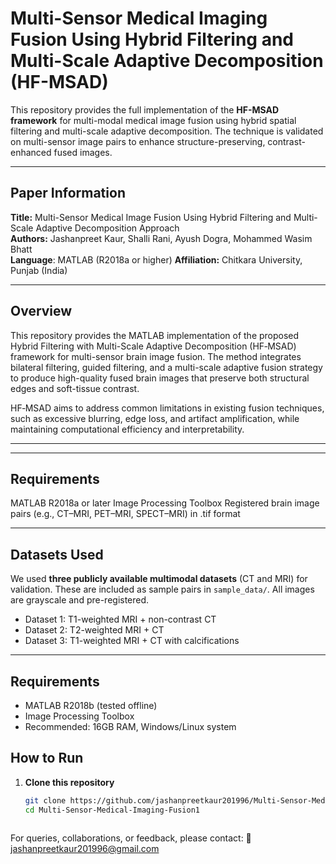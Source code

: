 # Multi-Sensor Medical Imaging Fusion Using Hybrid Filtering and Multi-Scale Adaptive Decomposition (HF-MSAD)

This repository provides the full implementation of the **HF-MSAD framework** for multi-modal medical image fusion using hybrid spatial filtering and multi-scale adaptive decomposition. The technique is validated on multi-sensor image pairs to enhance structure-preserving, contrast-enhanced fused images.

---

##  Paper Information

**Title:** Multi-Sensor Medical Image Fusion Using Hybrid Filtering and Multi-Scale Adaptive Decomposition Approach  
**Authors:** Jashanpreet Kaur, Shalli Rani, Ayush Dogra, Mohammed Wasim Bhatt  
**Language**: MATLAB (R2018a or higher)
**Affiliation:** Chitkara University, Punjab (India) 


---

##  Overview

This repository provides the MATLAB implementation of the proposed Hybrid Filtering with Multi-Scale Adaptive Decomposition (HF‑MSAD) framework for multi-sensor brain image fusion.
The method integrates bilateral filtering, guided filtering, and a multi-scale adaptive fusion strategy to produce high-quality fused brain images that preserve both structural edges and soft-tissue contrast.

HF‑MSAD aims to address common limitations in existing fusion techniques, such as excessive blurring, edge loss, and artifact amplification, while maintaining computational efficiency and interpretability.

---



---

## Requirements

MATLAB R2018a or later
Image Processing Toolbox
Registered brain image pairs (e.g., CT–MRI, PET–MRI, SPECT–MRI) in .tif format


---

##  Datasets Used

We used **three publicly available multimodal datasets** (CT and MRI) for validation. These are included as sample pairs in `sample_data/`. All images are grayscale and pre-registered.

- Dataset 1: T1-weighted MRI + non-contrast CT
- Dataset 2: T2-weighted MRI + CT
- Dataset 3: T1-weighted MRI + CT with calcifications

---

## Requirements

- MATLAB R2018b (tested offline)
- Image Processing Toolbox
- Recommended: 16GB RAM, Windows/Linux system



## How to Run

1. **Clone this repository**
   ```bash
   git clone https://github.com/jashanpreetkaur201996/Multi-Sensor-Medical-Imaging-Fusion1.git
   cd Multi-Sensor-Medical-Imaging-Fusion1



For queries, collaborations, or feedback, please contact:
📧 jashanpreetkaur201996@gmail.com
